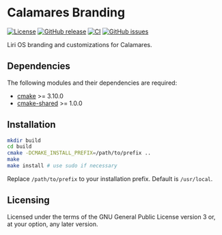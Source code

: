 Calamares Branding
==================

[![License](https://img.shields.io/badge/license-GPLv3.0-blue.svg)](https://www.gnu.org/licenses/gpl-3.0.html)
[![GitHub release](https://img.shields.io/github/release/lirios/calamares-branding.svg)](https://github.com/lirios/calamares-branding)
[![CI](https://github.com/lirios/calamares-branding/workflows/CI/badge.svg?branch=develop)](https://github.com/lirios/calamares-branding/actions?query=workflow%3ACI)
[![GitHub issues](https://img.shields.io/github/issues/lirios/calamares-branding.svg)](https://github.com/lirios/calamares-branding/issues)

Liri OS branding and customizations for Calamares.

## Dependencies

The following modules and their dependencies are required:

 * [cmake](https://gitlab.kitware.com/cmake/cmake) >= 3.10.0
 * [cmake-shared](https://github.com/lirios/cmake-shared.git) >= 1.0.0

## Installation

```sh
mkdir build
cd build
cmake -DCMAKE_INSTALL_PREFIX=/path/to/prefix ..
make
make install # use sudo if necessary
```

Replace `/path/to/prefix` to your installation prefix.
Default is `/usr/local`.

## Licensing

Licensed under the terms of the GNU General Public License version 3 or,
at your option, any later version.

